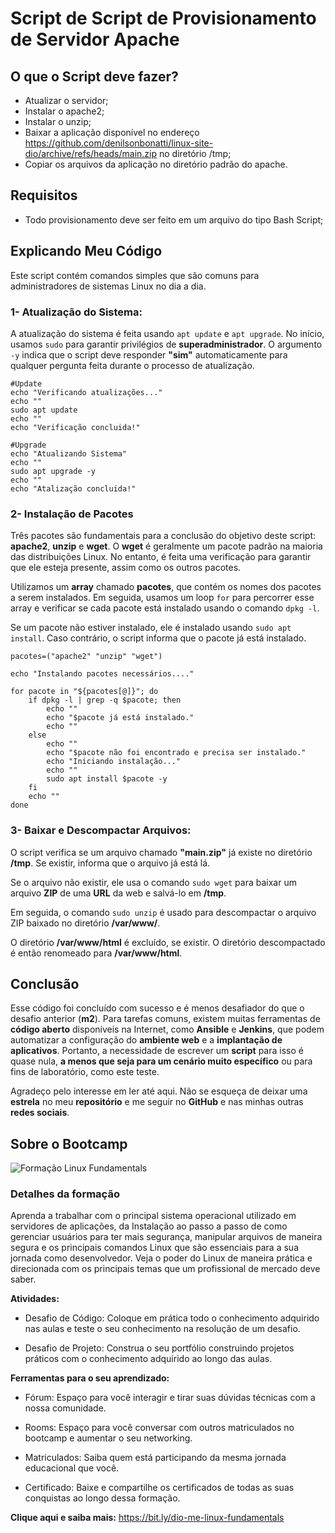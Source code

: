 # Script de Script de Provisionamento de Servidor Apache

## O que o Script deve fazer?

* Atualizar o servidor;
* Instalar o apache2;
* Instalar o unzip;
* Baixar a aplicação disponível no endereço https://github.com/denilsonbonatti/linux-site-dio/archive/refs/heads/main.zip no diretório /tmp;
* Copiar os arquivos da aplicação no diretório padrão do apache.

## Requisitos 

* Todo provisionamento deve ser feito em um arquivo do tipo Bash Script;

## Explicando Meu Código

Este script contém comandos simples que são comuns para administradores de sistemas Linux no dia a dia.

### 1- Atualização do Sistema:

A atualização do sistema é feita usando `apt update` e `apt upgrade`. No início, usamos `sudo` para garantir privilégios de __superadministrador__. O argumento `-y` indica que o script deve responder __"sim"__ automaticamente para qualquer pergunta feita durante o processo de atualização.

```
#Update
echo "Verificando atualizações..."
echo ""
sudo apt update
echo ""
echo "Verificação concluida!"
```

```
#Upgrade
echo "Atualizando Sistema"
echo ""
sudo apt upgrade -y
echo ""
echo "Atalização concluida!"
```

### 2- Instalação de Pacotes

Três pacotes são fundamentais para a conclusão do objetivo deste script: __apache2__, __unzip__ e __wget__. O __wget__ é geralmente um pacote padrão na maioria das distribuições Linux. No entanto, é feita uma verificação para garantir que ele esteja presente, assim como os outros pacotes.

Utilizamos um __array__ chamado __pacotes__, que contém os nomes dos pacotes a serem instalados. Em seguida, usamos um loop `for` para percorrer esse array e verificar se cada pacote está instalado usando o comando `dpkg -l`.

Se um pacote não estiver instalado, ele é instalado usando `sudo apt install`. Caso contrário, o script informa que o pacote já está instalado.

```
pacotes=("apache2" "unzip" "wget")

echo "Instalando pacotes necessários...."

for pacote in "${pacotes[@]}"; do
    if dpkg -l | grep -q $pacote; then
        echo ""
        echo "$pacote já está instalado."
        echo ""
    else
        echo ""
        echo "$pacote não foi encontrado e precisa ser instalado."
        echo "Iniciando instalação..."
        echo ""
        sudo apt install $pacote -y
    fi
    echo ""
done
```

### 3- Baixar e Descompactar Arquivos:

O script verifica se um arquivo chamado __"main.zip"__ já existe no diretório __/tmp__. Se existir, informa que o arquivo já está lá.

Se o arquivo não existir, ele usa o comando `sudo wget` para baixar um arquivo __ZIP__ de uma __URL__ da web e salvá-lo em __/tmp__.

Em seguida, o comando `sudo unzip` é usado para descompactar o arquivo ZIP baixado no diretório __/var/www/__.

O diretório __/var/www/html__ é excluído, se existir. O diretório descompactado é então renomeado para __/var/www/html__.

## Conclusão

Esse código foi concluído com sucesso e é menos desafiador do que o desafio anterior (__m2__). Para tarefas comuns, existem muitas ferramentas de __código aberto__ disponíveis na Internet, como __Ansible__ e __Jenkins__, que podem automatizar a configuração do __ambiente web__ e a __implantação de aplicativos__. Portanto, a necessidade de escrever um __script__ para isso é quase nula, __a menos que seja para um cenário muito específico__ ou para fins de laboratório, como este teste.

Agradeço pelo interesse em ler até aqui. Não se esqueça de deixar uma __estrela__ no meu __repositório__ e me seguir no __GitHub__ e nas minhas outras __redes sociais__.


## Sobre o Bootcamp
![Formação Linux Fundamentals](https://hermes.dio.me/tracks/cover/5182e012-d0f3-42b5-aec1-600b8653f498.png)

### Detalhes da formação
Aprenda a trabalhar com o principal sistema operacional utilizado em servidores de aplicações, da Instalação ao passo a passo de como gerenciar usuários para ter mais segurança, manipular arquivos de maneira segura e os principais comandos Linux que são essenciais para a sua jornada como desenvolvedor. Veja o poder do Linux de maneira prática e direcionada com os principais temas que um profissional de mercado deve saber.

__Atividades:__
- Desafio de Código: Coloque em prática todo o conhecimento adquirido nas aulas e teste o seu conhecimento na resolução de um desafio.

- Desafio de Projeto: Construa o seu portfólio construindo projetos práticos com o conhecimento adquirido ao longo das aulas.

__Ferramentas para o seu aprendizado:__
- Fórum: Espaço para você interagir e tirar suas dúvidas técnicas com a nossa comunidade.

- Rooms: Espaço para você conversar com outros matriculados no bootcamp e aumentar o seu networking.

- Matriculados: Saiba quem está participando da mesma jornada educacional que você.

- Certificado: Baixe e compartilhe os certificados de todas as suas conquistas ao longo dessa formação.


__Clique aqui e saiba mais:__
https://bit.ly/dio-me-linux-fundamentals
